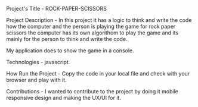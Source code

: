 Project's Title - ROCK-PAPER-SCISSORS

Project Description - In this project it has a logic to think and write the code how the computer and the person is playing the game for rock paper scissors the computer has its own algorithom to play the game and its mainly for the person to think and write the code.

My application does to show the game in a console.

Technologies - javascript.

How Run the Project - Copy the code in your local file and check with your browser and play with it.

Contributions - I wanted to contribute to the project by doing it mobile responsive design and making the UX/UI for it.
